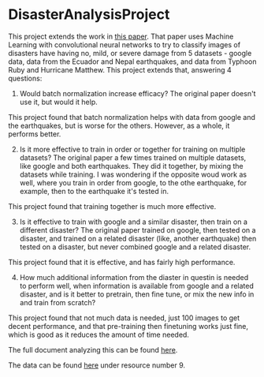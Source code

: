 # DisasterAnalysisProject
This project extends the work in [this paper](https://mimran.me/papers/Damage_assessment_from_Social_Media_Images.pdf). That paper uses Machine Learning with convolutional neural networks to try to classify images of disasters have having no, mild, or severe damage from 5 datasets - google data, data from the Ecuador and Nepal earthquakes, and data from Typhoon Ruby and Hurricane Matthew. This project extends that, answering 4 questions:
1. Would batch normalization increase efficacy? The original paper doesn't use it, but would it help.

This project found that batch normalization helps with data from google and the earthquakes, but is worse for the others. However, as a whole, it performs better.

2. Is it more effective to train in order or together for training on multiple datasets? The original paper a few times trained on multiple datasets, like google and both earthquakes. They did it together, by mixing the datasets while training. I was wondering if the opposite woud work as well, where you train in order from google, to the othe earthquake, for example, then to the earthquake it's tested in.

This project found that training together is much more effective.

3. Is it effective to train with google and a similar disaster, then train on a different disaster? The original paper trained on google, then tested on a disaster, and trained on a related disaster (like, another earthquake) then tested on a disaster, but never combined google and a related disaster.

This project found that it is effective, and has fairly high performance.

4. How much additional information from the diaster in questin is needed to perform well, when information is available from google and a related disaster, and is it better to pretrain, then fine tune, or mix the new info in and train from scratch?

This project found that not much data is needed, just 100 images to get decent performance, and that pre-training then finetuning works just fine, which is good as it reduces the amount of time needed.

The full document analyzing this can be found [here](https://docs.google.com/document/d/1hs6zRE0S7NhGgesi-6oHmKgMUE9TFvFd-o7zF6TX9ho/edit?usp=sharing).

The data can be found [here](https://crisisnlp.qcri.org/) under resource number 9.
